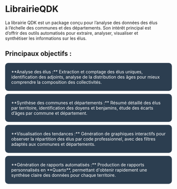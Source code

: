 # LibrairieQDK

La librairie QDK est un package conçu pour l’analyse des données des élus à l’échelle des communes et des départements. Son intérêt principal est d’offrir des outils automatisés pour extraire, analyser, visualiser et synthétiser les informations sur les élus.


## Principaux objectifs :

<div style="display: block; text-align: left; margin-left: 0;">

  <div style="background-color: #2C3E50; color: white; padding: 20px; border-radius: 10px; width: 100%; margin: 10px 0;">
  **Analyse des élus :**  
  Extraction et comptage des élus uniques, identification des adjoints, analyse de la distribution des âges pour mieux comprendre la composition des collectivités.
  </div>

  <div style="background-color: #2C3E50; color: white; padding: 20px; border-radius: 10px; width: 100%; margin: 10px 0;">
  **Synthèse des communes et départements :**  
  Résumé détaillé des élus par territoire, identification des doyens et benjamins, étude des écarts d’âges par commune et département.
  </div>

  <div style="background-color: #2C3E50; color: white; padding: 20px; border-radius: 10px; width: 100%; margin: 10px 0;">
  **Visualisation des tendances :**  
  Génération de graphiques interactifs pour observer la répartition des élus par code professionnel, avec des filtres adaptés aux communes et départements.
  </div>

  <div style="background-color: #2C3E50; color: white; padding: 20px; border-radius: 10px; width: 100%; margin: 10px 0;">
  **Génération de rapports automatisés :**  
  Production de rapports personnalisés en **Quarto**, permettant d'obtenir rapidement une synthèse claire des données pour chaque territoire.
  </div>



</div>

<br>

